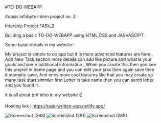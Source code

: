 #TO-DO-WEBAPP

#oasis infobyte intern project no. 3

Intership Project TASk_2

Building a basic TO-DO-WEBAPP using HTML,CSS and JASVASCIPT .

Some basic details in my website :

My project is simple to do app but it is more advanced features are here ,
Add New Task section more details can add like picture and what is your goals and some additional information ,
When you create this then you see this project in home page and you can edit your taks then again save then it atomatic save,
And ones more cool features like that you may create so many task start simmler first Letter in taks name then you can serch letter and you found it .

it is all about brif intro in my website ☝️

Hosting link : https://task-written-app.netlify.app/


![Screenshot (288)](https://user-images.githubusercontent.com/105142693/210342119-5d848714-38fc-455c-b2a1-7adc2acf1881.png)
![Screenshot (291)](https://user-images.githubusercontent.com/105142693/210342455-f3a50713-e06f-4071-8582-a0cc21ce61c3.png)
![Screenshot (289)](https://user-images.githubusercontent.com/105142693/210342125-17344a70-6ff0-4396-ae98-1883a1deae1d.png)
